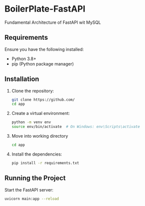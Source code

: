 # BoilerPlate-FastAPI

Fundamental Architecture of FastAPI wit MySQL

## Requirements

Ensure you have the following installed:

- Python 3.8+
- pip (Python package manager)

## Installation

1. Clone the repository:

   ```bash
   git clone https://github.com/
   cd app
   ```

2. Create a virtual environment:

   ```bash
   python -m venv env
   source env/bin/activate  # On Windows: env\Scripts\activate
   ```

3. Move into working directory

   ```bash
   cd app
   ```

4. Install the dependencies:

   ```bash
   pip install -r requirements.txt
   ```

## Running the Project

Start the FastAPI server:

```bash
uvicorn main:app --reload
```
